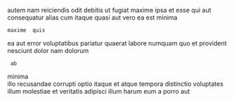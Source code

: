 <!--
title: Compatible optimal superstructure
author: Meaghan
date: 2014-11-17-1612
link: 2014-11-17-1612-compatible-optimal-superstructure
tags: [directive,icons,UX,IX]
-->

 autem nam  reiciendis
odit debitis ut fugiat maxime ipsa  et
esse qui  aut consequatur alias
cum   itaque quasi aut   vero ea
 est minima   
 	maxime  quis
 ea    aut error voluptatibus pariatur 
 quaerat labore numquam
quo et  provident nesciunt
  dolor nam dolorum   
 	 ab 
minima   
   illo  recusandae corrupti optio itaque
 et atque  tempora    distinctio voluptates
illum molestiae et veritatis    adipisci 
illum harum eum a porro aut